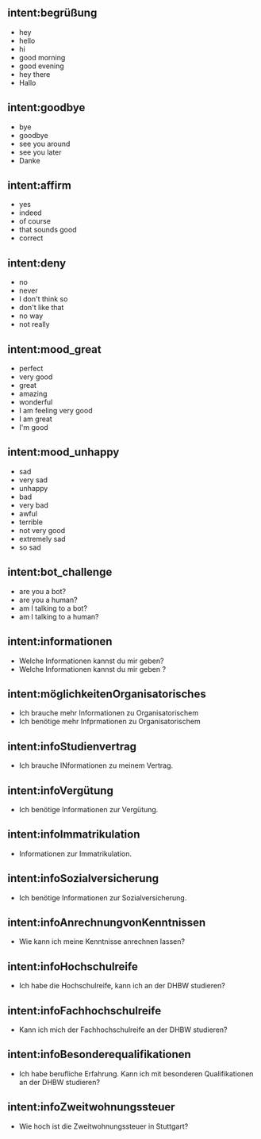 ## intent:begrüßung
- hey
- hello
- hi
- good morning
- good evening
- hey there
- Hallo

## intent:goodbye
- bye
- goodbye
- see you around
- see you later
- Danke

## intent:affirm
- yes
- indeed
- of course
- that sounds good
- correct

## intent:deny
- no
- never
- I don't think so
- don't like that
- no way
- not really

## intent:mood_great
- perfect
- very good
- great
- amazing
- wonderful
- I am feeling very good
- I am great
- I'm good

## intent:mood_unhappy
- sad
- very sad
- unhappy
- bad
- very bad
- awful
- terrible
- not very good
- extremely sad
- so sad

## intent:bot_challenge
- are you a bot?
- are you a human?
- am I talking to a bot?
- am I talking to a human?

## intent:informationen
- Welche Informationen kannst du mir geben?
- Welche Informationen kannst du mir geben ?

## intent:möglichkeitenOrganisatorisches
- Ich brauche mehr Informationen zu Organisatorischem
- Ich benötige mehr Infprmationen zu Organisatorischem

## intent:infoStudienvertrag
- Ich brauche INformationen zu meinem Vertrag.

## intent:infoVergütung
- Ich benötige Informationen zur Vergütung.

## intent:infoImmatrikulation
- Informationen zur Immatrikulation.

## intent:infoSozialversicherung
- Ich benötige Informationen zur Sozialversicherung.

## intent:infoAnrechnungvonKenntnissen
- Wie kann ich meine Kenntnisse anrechnen lassen?

## intent:infoHochschulreife
- Ich habe die Hochschulreife, kann ich an der DHBW studieren?

## intent:infoFachhochschulreife
- Kann ich mich der Fachhochschulreife an der DHBW studieren?

## intent:infoBesonderequalifikationen
- Ich habe berufliche Erfahrung. Kann ich mit besonderen Qualifikationen an der DHBW studieren?

## intent:infoZweitwohnungssteuer
- Wie hoch ist die Zweitwohnungssteuer in Stuttgart?
